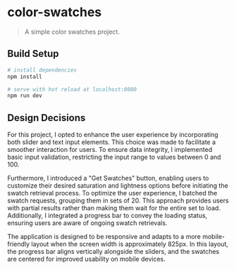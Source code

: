 # color-swatches

> A simple color swatches project.

## Build Setup

```bash
# install dependencies
npm install

# serve with hot reload at localhost:8080
npm run dev
```

## Design Decisions

For this project, I opted to enhance the user experience by incorporating both slider and text input elements. This choice was made to facilitate a smoother interaction for users. To ensure data integrity, I implemented basic input validation, restricting the input range to values between 0 and 100.

Furthermore, I introduced a "Get Swatches" button, enabling users to customize their desired saturation and lightness options before initiating the swatch retrieval process. To optimize the user experience, I batched the swatch requests, grouping them in sets of 20. This approach provides users with partial results rather than making them wait for the entire set to load. Additionally, I integrated a progress bar to convey the loading status, ensuring users are aware of ongoing swatch retrievals.

The application is designed to be responsive and adapts to a more mobile-friendly layout when the screen width is approximately 825px. In this layout, the progress bar aligns vertically alongside the sliders, and the swatches are centered for improved usability on mobile devices.
